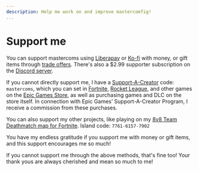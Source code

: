```yaml
---
description: Help me work on and improve mastercomfig!
...
```


# Support me

You can support mastercoms using [Liberapay](https://liberapay.com/mastercoms/) or [Ko-fi](https://ko-fi.com/mastercoms) with money, or gift items through [trade offers](https://steamcommunity.com/tradeoffer/new/?partner=85845165&token=M9cQHh8N). There's also a $2.99 supporter subscription on the [Discord server](https://discord.com/servers/mastercomfig-389089828249010188).

If you cannot directly support me, I have a [Support-A-Creator](https://www.epicgames.com/fortnite/en-US/news/support-a-creator-faq) code: `mastercoms`,
which you can set in
[Fortnite](https://www.epicgames.com/fortnite/en-US/news/support-a-creator-faq),
[Rocket League](https://www.rocketleague.com/support-a-creator/),
and other games on the [Epic Games Store](https://store.epicgames.com/), as well as purchasing games and DLC on the store itself.
In connection with Epic Games’ Support-A-Creator Program, I receive a commission from these purchases.

You can also support my other projects, like playing on my [8v8 Team Deathmatch map for Fortnite](https://www.fortnite.com/@mastercoms/7761-6157-7902). Island code: `7761-6157-7902`

<!-- You can use Ko-fi to get [a config commission](https://ko-fi.com/mastercoms/commissions), where I personally tune a config exactly to your preferences and PC setup. I can also do this via a trade for 3 keys. There is also an addon where I can do advanced scripting at your request (6 keys if paying via trade). -->

<!-- Finally, you can buy early access to the config for a month through [Ko-fi](https://ko-fi.com/mastercoms/shop). This will give you access to more frequent updates released throughout the month, rather than the monthly stable releases of the config. -->

You have my endless gratitude if you support me with money or gift items, and this support encourages me so much!

If you cannot support me through the above methods, that's fine too! Your thank yous are always cherished and mean so much to me!
